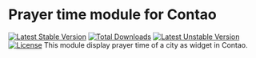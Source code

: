 Prayer time module for Contao
=============================
[![Latest Stable Version](https://poser.pugx.org/respinar/prayertime/v/stable.svg)](https://packagist.org/packages/respinar/prayertime) [![Total Downloads](https://poser.pugx.org/respinar/prayertime/downloads.svg)](https://packagist.org/packages/respinar/prayertime) [![Latest Unstable Version](https://poser.pugx.org/respinar/prayertime/v/unstable.svg)](https://packagist.org/packages/respinar/prayertime) [![License](https://poser.pugx.org/respinar/prayertime/license.svg)](https://packagist.org/packages/respinar/prayertime)
This module display prayer time of a city as widget in Contao.
